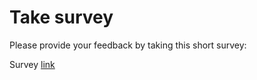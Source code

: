 # Take survey

Please provide your feedback by taking this short survey:

Survey [link](https://forms.office.com/Pages/ResponsePage.aspx?id=v4j5cvGGr0GRqy180BHbRxxP2zxSbypLp5NxVTGn_ONURTNOVjVLM0pMNVE5NDc0NlAxUDM4VU1IQi4u)

